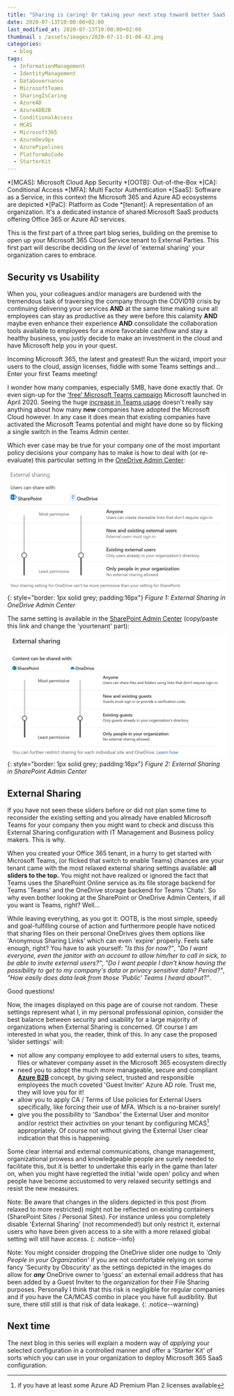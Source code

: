 ```yaml
---
title: "Sharing is caring! Or taking your next step toward better SaaS Governance and External Identity Management for Microsoft 365 - Part 1 of 3"
date: 2020-07-13T10:00:00+02:00
last_modified_at: 2020-07-13T10:00:00+02:00
thumbnail : /assets/images/2020-07-11-01-08-42.png
categories:
  - blog
tags:
  - InformationManagement
  - IdentityManagement
  - DataGovernance
  - MicrosoftTeams
  - SharingIsCaring
  - AzureAD
  - AzureADB2B
  - ConditionalAccess
  - MCAS
  - Microsoft365
  - AzureDevOps
  - AzurePipelines
  - PlatformAsCode
  - StarterKit
---
```

<!-- Begin Abbreviations -->
*[MCAS]: Microsoft Cloud App Security
*[OOTB]: Out-of-the-Box
*[CA]: Conditional Access
*[MFA]: Multi Factor Authentication
*[SaaS]: Software as a Service, in this context the Microsoft 365 and Azure AD ecosystems are depicted
*[PaC]: Platform as Code
*[tenant]: A representation of an organization. It's a dedicated instance of shared Microsoft SaaS products offering Office 365 or Azure AD services.
<!-- End Abbreviations -->

This is the first part of a three part blog series, building on the premise to open up your Microsoft 365 Cloud Service tenant to External Parties. This first part will describe deciding on *the level* of 'external sharing' your organization cares to embrace.

## Security vs Usability

When you, your colleagues and/or managers are burdened with the tremendous task of traversing the company through the COVID19 crisis by continuing delivering your services **AND** at the same time making sure all employees can stay as productive as they were before this calamity **AND** maybe even enhance their experience **AND** consolidate the collaboration tools available to employees for a more favorable cashflow and stay a healthy business, you justly decide to make an investment in the cloud and have Microsoft help you in your quest.

Incoming Microsoft 365, the latest and greatest! Run the wizard, import your users to the cloud, assign licenses, fiddle with some Teams settings and... Enter your first Teams meeting!

I wonder how many companies, especially SMB, have done exactly that. Or even sign-up for the ['free' Microsoft Teams campaign][4] Microsoft launched in April 2020. Seeing the huge [increase in Teams usage][5] doesn't really say anything about how many **new** companies have adopted the Microsoft Cloud however. In any case it does mean that existing companies have activated the Microsoft Teams potential and might have done so by flicking a single switch in the Teams Admin center.

Which ever case may be true for your company one of the most important policy decisions your company has to make is how to deal with (or re-evaluate) this particular setting in the [OneDrive Admin Center][1]:

![External Sharing in OneDrive AC](/assets/images/2020-07-11-01-08-42.png "External Sharing in OneDrive AC"){: style="border: 1px solid grey; padding:16px"}
*Figure 1: External Sharing in OneDrive Admin Center*

The same setting is available in the [SharePoint Admin Center][2] (copy/paste this link and change the 'yourtenant' part):

![External Sharing in SharePoint AC](/assets/images/2020-07-11-01-29-40.png "External Sharing in SharePoint AC"){: style="border: 1px solid grey; padding:16px"}
*Figure 2: External Sharing in SharePoint Admin Center*

## External Sharing

If you have not seen these sliders before or did not plan some time to reconsider the existing setting and you already have enabled Microsoft Teams for your company then you might want to check and discuss this External Sharing configuration with IT Management and Business policy makers. This is why.

When you created your Office 365 tenant, in a hurry to get started with Microsoft Teams, (or flicked that switch to enable Teams) chances are your tenant came with the most relaxed external sharing settings available: **all sliders to the top.** You might not have realized or ignored the fact that Teams uses the SharePoint Online service as its file storage backend for Teams 'Teams' and the OneDrive storage backend for Teams 'Chats'. So why even bother looking at the SharePoint or OneDrive Admin Centers, if all you want is Teams, right? Well...

While leaving everything, as you got it: OOTB, is the most simple, speedy and goal-fulfilling course of action and furthermore people have noticed that sharing files on their personal OneDrives gives them options like 'Anonymous Sharing Links' which can even 'expire' properly. Feels safe enough, right? You have to ask yourself: *"Is this for now?"*, *"Do I want everyone, even the janitor with an account to allow him/her to call in sick, to be able to invite external users?"*, *"Do I want people I don't know having the possibility to get to my company's data or privacy sensitive data? Period?"*, *"How easily does data leak from those 'Public' Teams I heard about?"*.

Good questions!

Now, the images displayed on this page are of course not random. These settings represent what I, in my personal professional opinion, consider the best balance between security and usability for a large majority of organizations when External Sharing is concerned. Of course I am interested in what you, the reader, think of this. In any case the proposed 'slider settings' will:

- not allow any company employee to add external users to sites, teams, files or whatever company asset in the Microsoft 365 ecosystem directly
- need you to adopt the much more manageable, secure and compliant [**Azure B2B**][3] concept, by giving select, trusted and responsible employees the much coveted 'Guest Inviter' Azure AD role. Trust me, they will love you for it!
- allow you to apply CA / Terms of Use policies for External Users specifically, like forcing their use of MFA. Which is a no-brainer surely!
- give you the possibility to 'Sandbox' the External User and monitor and/or restrict their activities on your tenant by configuring MCAS[^1] appropriately. Of course not without giving the External User clear indication that this is happening.

Some clear internal and external communications, change management, organizational prowess and knowledgeable people are surely needed to facilitate this, but it is better to undertake this early in the game than later on, when you might have regretted the initial 'wide open' policy and when people have become accustomed to very relaxed security settings and resist the new measures.

Note: Be aware that changes in the sliders depicted in this post (from relaxed to more restricted) might not be reflected on existing containers (SharePoint Sites / Personal Sites). For instance unless you completely disable 'External Sharing' (not recommended!) but only restrict it, external users who have been given access to a site with a more relaxed global setting will still have access.
{: .notice--info}

Note: You might consider dropping the OneDrive slider one nudge to *'Only People in your Organization'* if you are not comfortable relying on some fancy 'Security by Obscurity' as the settings depicted in the images do allow for ***any*** OneDrive owner to 'guess' an external email address that has been added by a Guest Inviter to the organization for their File Sharing purposes. Personally I think that this risk is negligible for regular companies and if you have the CA/MCAS combo in place you have full audibility. But sure, there still still is that risk of data leakage.
{: .notice--warning}

## Next time

The next blog in this series will explain a modern way of *applying* your selected configuration in a controlled manner and offer a 'Starter Kit' of sorts which you can use in your organization to deploy Microsoft 365 SaaS configuration.

[^1]: if you have at least some Azure AD Premium Plan 2 licenses available

[1]: https://admin.onedrive.com/?v=SharingSettings
[2]: https://yourtenant-admin.sharepoint.com/_layouts/15/online/AdminHome.aspx#/sharing
[3]: https://docs.microsoft.com/en-us/azure/active-directory/b2b/what-is-b2b#easily-add-guest-users-in-the-azure-ad-portal
[4]: https://support.microsoft.com/en-us/office/sign-up-for-teams-free-70aaf044-b872-4c32-ac47-362ab29ebbb1
[5]: https://office365itpros.com/2020/04/30/office365-teams-power-growth/
